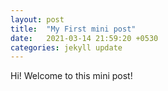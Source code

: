 ```yaml
---
layout: post
title:  "My First mini post"
date:   2021-03-14 21:59:20 +0530
categories: jekyll update
---
```


Hi! Welcome to this mini post!


